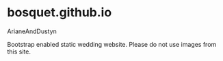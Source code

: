bosquet.github.io
=================

ArianeAndDustyn

Bootstrap enabled static wedding website. Please do not use images from this site.
